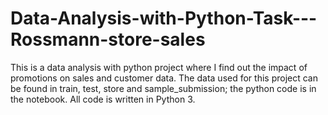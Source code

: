 # Data-Analysis-with-Python-Task---Rossmann-store-sales
This is a data analysis with python project where I find out the impact of promotions on sales and customer data.
The data used for this project can be found in train, test, store and sample_submission; the python code is in the notebook. All code is written in Python 3.
